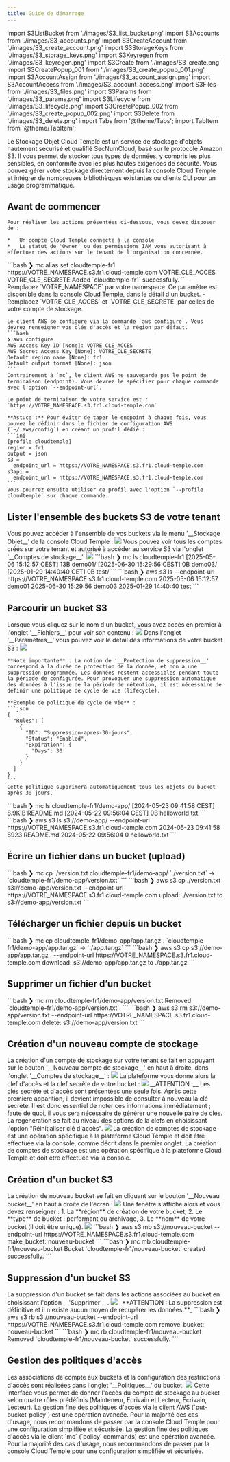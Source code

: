 ```yaml
---
title: Guide de démarrage
---
```

import S3ListBucket from './images/S3_list_bucket.png'
import S3Accounts from './images/S3_accounts.png'
import S3CreateAccount from './images/S3_create_account.png'
import S3StorageKeys from './images/S3_storage_keys.png'
import S3Keyregen from './images/S3_keyregen.png'
import S3Create from './images/S3_create.png'
import S3CreatePopup_001 from './images/S3_create_popup_001.png'
import S3AccountAssign from './images/S3_account_assign.png'
import S3AccountAccess from './images/S3_account_access.png'
import S3Files from './images/S3_files.png'
import S3Params from './images/S3_params.png'
import S3Lifecycle from './images/S3_lifecycle.png'
import S3CreatePopup_002 from './images/S3_create_popup_002.png'
import S3Delete from './images/S3_delete.png'
import Tabs from '@theme/Tabs';
import TabItem from '@theme/TabItem';


Le Stockage Objet Cloud Temple est un service de stockage d'objets hautement sécurisé et qualifié SecNumCloud, basé sur le protocole Amazon S3. Il vous permet de stocker tous types de données, y compris les plus sensibles, en conformité avec les plus hautes exigences de sécurité. Vous pouvez gérer votre stockage directement depuis la console Cloud Temple et intégrer de nombreuses bibliothèques existantes ou clients CLI pour un usage programmatique.

## Avant de commencer

<Tabs>
  <TabItem value="Console Cloud Temple" label="Console Cloud Temple" default>

    Pour réaliser les actions présentées ci-dessous, vous devez disposer de :

    *   Un compte Cloud Temple connecté à la console
    *   Le statut de 'Owner' ou des permissions IAM vous autorisant à effectuer des actions sur le tenant de l'organisation concernée.

  </TabItem>
  <TabItem value="MC CLI" label="MC CLI">
    ```bash
    ❯ mc alias set cloudtemple-fr1 https://VOTRE_NAMESPACE.s3.fr1.cloud-temple.com VOTRE_CLE_ACCES VOTRE_CLE_SECRETE
    Added `cloudtemple-fr1` successfully.
    ```
    - Remplacez `VOTRE_NAMESPACE` par votre namespace. Ce paramètre est disponible dans la console Cloud Temple, dans le détail d'un bucket.
    - Remplacez `VOTRE_CLE_ACCES` et `VOTRE_CLE_SECRETE` par celles de votre compte de stockage.

  </TabItem>
  <TabItem value="AWS CLI" label="AWS CLI">

    Le client AWS se configure via la commande `aws configure`. Vous devrez renseigner vos clés d'accès et la région par défaut.
    ```bash
    ❯ aws configure
    AWS Access Key ID [None]: VOTRE_CLE_ACCES
    AWS Secret Access Key [None]: VOTRE_CLE_SECRETE
    Default region name [None]: fr1
    Default output format [None]: json
    ```
    Contrairement à `mc`, le client AWS ne sauvegarde pas le point de terminaison (endpoint). Vous devrez le spécifier pour chaque commande avec l'option `--endpoint-url`.

    Le point de terminaison de votre service est : `https://VOTRE_NAMESPACE.s3.fr1.cloud-temple.com`

    **Astuce :** Pour éviter de taper le endpoint à chaque fois, vous pouvez le définir dans le fichier de configuration AWS (`~/.aws/config`) en créant un profil dédié :
    ```ini
    [profile cloudtemple]
    region = fr1
    output = json
    s3 =
      endpoint_url = https://VOTRE_NAMESPACE.s3.fr1.cloud-temple.com
    s3api =
      endpoint_url = https://VOTRE_NAMESPACE.s3.fr1.cloud-temple.com
    ```
    Vous pourrez ensuite utiliser ce profil avec l'option `--profile cloudtemple` sur chaque commande.


  </TabItem>

</Tabs>

## Lister l'ensemble des buckets S3 de votre tenant
<Tabs>
  <TabItem value="Console Cloud Temple" label="Console Cloud Temple" default>
    Vous pouvez accéder à l'ensemble de vos buckets via le menu '__Stockage Objet__' de la console Cloud Temple :
    <img src={S3ListBucket} />
    Vous pouvez voir tous les comptes créés sur votre tenant et autorisé à accéder au service S3 via l'onglet '__Comptes de stockage__'.
    <img src={S3Accounts} />
  </TabItem>
  <TabItem value="MC CLI" label="MC CLI">
    ```bash
    ❯ mc ls cloudtemple-fr1
    [2025-05-06 15:12:57 CEST]     13B demo01/
    [2025-06-30 15:29:56 CEST]      0B demo03/
    [2025-01-29 14:40:40 CET]      0B test/
    ```
  </TabItem>
  <TabItem value="AWS CLI" label="AWS CLI">
    ```bash
    ❯ aws s3 ls --endpoint-url https://VOTRE_NAMESPACE.s3.fr1.cloud-temple.com
    2025-05-06 15:12:57 demo01
    2025-06-30 15:29:56 demo03
    2025-01-29 14:40:40 test
    ```
  </TabItem>

</Tabs>

## Parcourir un bucket S3
<Tabs>
  <TabItem value="Console Cloud Temple" label="Console Cloud Temple" default>
    Lorsque vous cliquez sur le nom d'un bucket, vous avez accès en premier à l'onglet '__Fichiers__' pour voir son contenu :
    <img src={S3Files} />
    Dans l'onglet '__Paramètres__' vous pouvez voir le détail des informations de votre bucket S3 :
    <img src={S3Params} />

    **Note importante** : La notion de '__Protection de suppression__' correspond à la durée de protection de la donnée, et non à une suppression programmée. Les données restent accessibles pendant toute la période de configurée. Pour provoquer une suppression automatique des données à l'issue de la période de rétention, il est nécessaire de définir une politique de cycle de vie (lifecycle).
    
    **Exemple de politique de cycle de vie** :
    ```json
    {
      "Rules": [
        {
          "ID": "Suppression-apres-30-jours",
          "Status": "Enabled",
          "Expiration": {
            "Days": 30
          }
        }
      ]
    }
    ```
    Cette politique supprimera automatiquement tous les objets du bucket après 30 jours.
  </TabItem>
  <TabItem value="MC CLI" label="MC CLI">
    ```bash
    ❯ mc ls cloudtemple-fr1/demo-app/
    [2024-05-23 09:41:58 CEST] 8.9KiB README.md
    [2024-05-22 09:56:04 CEST]     0B helloworld.txt
    ```
  </TabItem>

  <TabItem value="AWS CLI" label="AWS CLI">
    ```bash
    ❯ aws s3 ls s3://demo-app/ --endpoint-url https://VOTRE_NAMESPACE.s3.fr1.cloud-temple.com
    2024-05-23 09:41:58      8923 README.md
    2024-05-22 09:56:04         0 helloworld.txt
    ```
  </TabItem>

</Tabs>

## Écrire un fichier dans un bucket (upload)
<Tabs>
  <TabItem value="MC CLI" label="MC CLI" default>
    ```bash
    ❯ mc cp ./version.txt cloudtemple-fr1/demo-app/
    `./version.txt` -> `cloudtemple-fr1/demo-app/version.txt`
    ```
  </TabItem>

  <TabItem value="AWS CLI" label="AWS CLI">
    ```bash
    ❯ aws s3 cp ./version.txt s3://demo-app/version.txt --endpoint-url https://VOTRE_NAMESPACE.s3.fr1.cloud-temple.com
    upload: ./version.txt to s3://demo-app/version.txt
    ```
  </TabItem>

</Tabs>

## Télécharger un fichier depuis un bucket
<Tabs>
  <TabItem value="MC CLI" label="MC CLI" default>
    ```bash
    ❯ mc cp cloudtemple-fr1/demo-app/app.tar.gz .
    `cloudtemple-fr1/demo-app/app.tar.gz` -> `./app.tar.gz`
    ```
  </TabItem>

  <TabItem value="AWS CLI" label="AWS CLI">
    ```bash
    ❯ aws s3 cp s3://demo-app/app.tar.gz . --endpoint-url https://VOTRE_NAMESPACE.s3.fr1.cloud-temple.com
    download: s3://demo-app/app.tar.gz to ./app.tar.gz
    ```
  </TabItem>

</Tabs>

## Supprimer un fichier d’un bucket
<Tabs>
  <TabItem value="MC CLI" label="MC CLI" default>
    ```bash
    ❯ mc rm cloudtemple-fr1/demo-app/version.txt
    Removed `cloudtemple-fr1/demo-app/version.txt`.
    ```
  </TabItem>

  <TabItem value="AWS CLI" label="AWS CLI">
    ```bash
    ❯ aws s3 rm s3://demo-app/version.txt --endpoint-url https://VOTRE_NAMESPACE.s3.fr1.cloud-temple.com
    delete: s3://demo-app/version.txt
    ```
  </TabItem>

</Tabs>

## Création d'un nouveau compte de stockage
<Tabs>
  <TabItem value="Console Cloud Temple" label="Console Cloud Temple" default>
    La création d'un compte de stockage sur votre tenant se fait en appuyant sur le bouton '__Nouveau compte de stockage__' en haut à droite, dans l'onglet '__Comptes de stockage__' :
    <img src={S3CreateAccount} />
    La plateforme vous donne alors la clef d'accès et la clef secrète de votre bucket :
    <img src={S3StorageKeys} />
    __ATTENTION :__ Les clés secrète et d'accès sont présentées une seule fois. Après cette première apparition, il devient impossible de consulter à nouveau la clé secrète. Il est donc essentiel de noter ces informations immédiatement ; faute de quoi, il vous sera nécessaire de générer une nouvelle paire de clés.
    La regeneration se fait au niveau des options de la clefs en choisissant l'option "Réinitialiser clé d'accès".
    <img src={S3Keyregen} />
  </TabItem>
  <TabItem value="AWS CLI" label="AWS CLI">
    La création de comptes de stockage est une opération spécifique à la plateforme Cloud Temple et doit être effectuée via la console, comme décrit dans le premier onglet.
  </TabItem>
  <TabItem value="MC CLI" label="MC CLI">
    La création de comptes de stockage est une opération spécifique à la plateforme Cloud Temple et doit être effectuée via la console.
  </TabItem>
</Tabs>

## Création d'un bucket S3
<Tabs>
  <TabItem value="Console Cloud Temple" label="Console Cloud Temple" default>
    La création de nouveau bucket se fait en cliquant sur le bouton '__Nouveau bucket__' en haut à droite de l'écran :
    <img src={S3Create} />
    Une fenêtre s'affiche alors et vous devez renseigner :
    1. La **région** de création de votre bucket,
    2. Le **type** de bucket : performant ou archivage,
    3. Le **nom** de votre bucket (il doit être unique).
    <img src={S3CreatePopup_001} />
  </TabItem>
  <TabItem value="AWS CLI" label="AWS CLI">
    ```bash
    ❯ aws s3 mb s3://nouveau-bucket --endpoint-url https://VOTRE_NAMESPACE.s3.fr1.cloud-temple.com
    make_bucket: nouveau-bucket
    ```
  </TabItem>
  <TabItem value="MC CLI" label="MC CLI">
    ```bash
    ❯ mc mb cloudtemple-fr1/nouveau-bucket
    Bucket `cloudtemple-fr1/nouveau-bucket` created successfully.
    ```
  </TabItem>
</Tabs>

## Suppression d'un bucket S3
<Tabs>
  <TabItem value="Console Cloud Temple" label="Console Cloud Temple" default>
    La suppression d'un bucket se fait dans les actions associées au bucket en choisissant l'option __'Supprimer'__.
    <img src={S3Delete} />
    _**ATTENTION : La suppression est définitive et il n'existe aucun moyen de récupérer les données.**_
  </TabItem>
  <TabItem value="AWS CLI" label="AWS CLI">
    ```bash
    ❯ aws s3 rb s3://nouveau-bucket --endpoint-url https://VOTRE_NAMESPACE.s3.fr1.cloud-temple.com
    remove_bucket: nouveau-bucket
    ```
  </TabItem>
  <TabItem value="MC CLI" label="MC CLI">
    ```bash
    ❯ mc rb cloudtemple-fr1/nouveau-bucket
    Removed `cloudtemple-fr1/nouveau-bucket` successfully.
    ```
  </TabItem>
</Tabs>

## Gestion des politiques d'accès
<Tabs>
  <TabItem value="Console Cloud Temple" label="Console Cloud Temple" default>
    Les associations de compte aux buckets et la configuration des restrictions d'accès sont réalisées dans l'onglet '__Politiques__' du bucket.
    <img src={S3AccountAssign} />
    Cette interface vous permet de donner l'accès du compte de stockage au bucket selon quatre rôles prédéfinis (Mainteneur, Ecrivain et Lecteur, Ecrivain, Lecteur).
  </TabItem>
  <TabItem value="AWS CLI" label="AWS CLI">
    La gestion fine des politiques d'accès via le client AWS (`put-bucket-policy`) est une opération avancée. Pour la majorité des cas d'usage, nous recommandons de passer par la console Cloud Temple pour une configuration simplifiée et sécurisée.
  </TabItem>
  <TabItem value="MC CLI" label="MC CLI">
    La gestion fine des politiques d'accès via le client `mc` (`policy` commands) est une opération avancée. Pour la majorité des cas d'usage, nous recommandons de passer par la console Cloud Temple pour une configuration simplifiée et sécurisée.
  </TabItem>
</Tabs>
